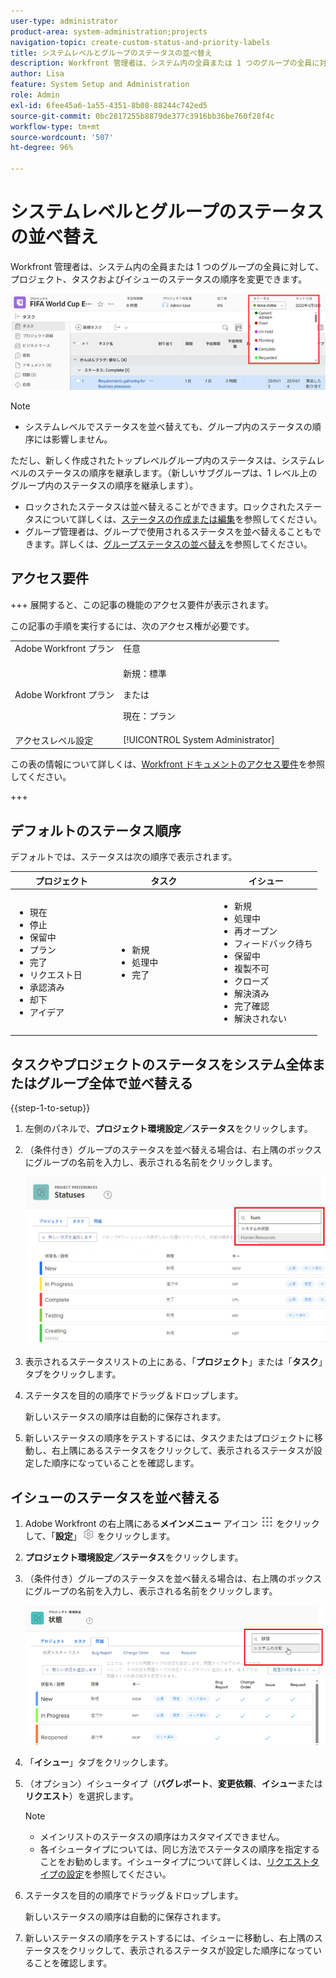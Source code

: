 ```yaml
---
user-type: administrator
product-area: system-administration;projects
navigation-topic: create-custom-status-and-priority-labels
title: システムレベルとグループのステータスの並べ替え
description: Workfront 管理者は、システム内の全員または 1 つのグループの全員に対して、プロジェクト、タスクおよびイシューのステータスの順序を変更できます。
author: Lisa
feature: System Setup and Administration
role: Admin
exl-id: 6fee45a6-1a55-4351-8b08-88244c742ed5
source-git-commit: 0bc2817255b8879de377c3916bb36be760f28f4c
workflow-type: tm+mt
source-wordcount: '507'
ht-degree: 96%

---
```


# システムレベルとグループのステータスの並べ替え

Workfront 管理者は、システム内の全員または 1 つのグループの全員に対して、プロジェクト、タスクおよびイシューのステータスの順序を変更できます。

<!--The system version of this snippet mentions a single group because a sysadmin call also reorder statuses there. Group admin version of this article is still needed.-->

![](assets/statuses.png)

>[!NOTE]
>
>* システムレベルでステータスを並べ替えても、グループ内のステータスの順序には影響しません。
>
>  ただし、新しく作成されたトップレベルグループ内のステータスは、システムレベルのステータスの順序を継承します。（新しいサブグループは、1 レベル上のグループ内のステータスの順序を継承します）。
>
>* ロックされたステータスは並べ替えることができます。ロックされたステータスについて詳しくは、[ステータスの作成または編集](../../../administration-and-setup/customize-workfront/creating-custom-status-and-priority-labels/create-or-edit-a-status.md)を参照してください。
>* グループ管理者は、グループで使用されるステータスを並べ替えることもできます。詳しくは、[グループステータスの並べ替え](../../../administration-and-setup/manage-groups/manage-group-statuses/reorder-group-statuses-from-groups-area.md)を参照してください。
>

## アクセス要件

+++ 展開すると、この記事の機能のアクセス要件が表示されます。

この記事の手順を実行するには、次のアクセス権が必要です。

<table style="table-layout:auto"> 
 <col> 
 <col> 
 <tbody> 
  <tr> 
   <td role="rowheader">Adobe Workfront プラン</td> 
   <td>任意</td> 
  </tr> 
  <tr> 
   <td role="rowheader">Adobe Workfront プラン</td> 
   <td>
     <p>新規：標準</p>
     <p>または</p>
     <p>現在：プラン</p>
   </td> 
  </tr> 
  <tr> 
   <td role="rowheader">アクセスレベル設定</td> 
   <td>[!UICONTROL System Administrator]</td>
  </tr> 
 </tbody> 
</table>

この表の情報について詳しくは、[Workfront ドキュメントのアクセス要件](/help/quicksilver/administration-and-setup/add-users/access-levels-and-object-permissions/access-level-requirements-in-documentation.md)を参照してください。

+++

## デフォルトのステータス順序

デフォルトでは、ステータスは次の順序で表示されます。

<table style="table-layout:auto"> 
 <col> 
 <col> 
 <col> 
 <thead> 
  <tr> 
   <th width="33.33%">プロジェクト</th> 
   <th width="33.33%">タスク</th> 
   <th width="33.33%">イシュー</th> 
  </tr> 
 </thead> 
 <tbody> 
  <tr> 
   <td> 
    <ul> 
     <li>現在</li> 
     <li>停止</li> 
     <li> 保留中 </li> 
     <li> プラン </li> 
     <li> 完了 </li> 
     <li> リクエスト日 </li> 
     <li> 承認済み </li> 
     <li> 却下 </li> 
     <li> アイデア </li> 
    </ul> </td> 
   <td> 
    <ul> 
     <li>新規</li> 
     <li>処理中</li> 
     <li>完了</li> 
    </ul> </td> 
   <td> 
    <ul> 
     <li>新規</li> 
     <li>処理中</li> 
     <li>再オープン</li> 
     <li>フィードバック待ち</li> 
     <li>保留中</li> 
     <li>複製不可</li> 
     <li>クローズ</li> 
     <li>解決済み</li> 
     <li>完了確認</li> 
     <li>解決されない</li> 
    </ul> </td> 
  </tr> 
 </tbody> 
</table>

## タスクやプロジェクトのステータスをシステム全体またはグループ全体で並べ替える

{{step-1-to-setup}}

1. 左側のパネルで、**プロジェクト環境設定／ステータス**&#x200B;をクリックします。
1. （条件付き）グループのステータスを並べ替える場合は、右上隅のボックスにグループの名前を入力し、表示される名前をクリックします。

   ![](assets/system-statuses-in-upper-rt-corner-group.jpg)

1. 表示されるステータスリストの上にある、「**プロジェクト**」または「**タスク**」タブをクリックします。

1. ステータスを目的の順序でドラッグ＆ドロップします。

   新しいステータスの順序は自動的に保存されます。

1. 新しいステータスの順序をテストするには、タスクまたはプロジェクトに移動し、右上隅にあるステータスをクリックして、表示されるステータスが設定した順序になっていることを確認します。

## イシューのステータスを並べ替える

1. Adobe Workfront の右上隅にある&#x200B;**メインメニュー** アイコン ![](assets/main-menu-icon.png) をクリックして、「**設定**」![](assets/gear-icon-settings.png) をクリックします。

1. **プロジェクト環境設定／ステータス**&#x200B;をクリックします。
1. （条件付き）グループのステータスを並べ替える場合は、右上隅のボックスにグループの名前を入力し、表示される名前をクリックします。

   ![](assets/issue-statuses-group-name.png)

1. 「**イシュー**」タブをクリックします。
1. （オプション）イシュータイプ（**バグレポート**、**変更依頼**、**イシュー**&#x200B;または **リクエスト**）を選択します。

   >[!NOTE]
   >
   >* メインリストのステータスの順序はカスタマイズできません。
   >* 各イシュータイプについては、同じ方法でステータスの順序を指定することをお勧めします。イシュータイプについて詳しくは、[リクエストタイプの設定](../../../administration-and-setup/set-up-workfront/configure-system-defaults/configure-request-types.md)を参照してください。

1. ステータスを目的の順序でドラッグ＆ドロップします。

   新しいステータスの順序は自動的に保存されます。

1. 新しいステータスの順序をテストするには、イシューに移動し、右上隅のステータスをクリックして、表示されるステータスが設定した順序になっていることを確認します。

